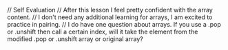 // Self Evaluation
// After this lesson I feel pretty confident with the array content.
// I don't need any additional learning for arrays, I am excited to practice in pairing.
// I do have one question about arrays. If you use a .pop or .unshift then call a certain index, will it take the element from the modified .pop or .unshift array or original array?
